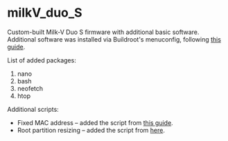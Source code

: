 # milkV_duo_S
Custom-built Milk-V Duo S firmware with additional basic software.  
Additional software was installed via Buildroot's menuconfig, following [this guide](https://milkv.io/docs/duo/getting-started/buildroot-sdk#configure-application-packages-preset-in-buildroot).

List of added packages:
1. nano
2. bash
3. neofetch
4. htop

Additional scripts:
* Fixed MAC address – added the script from [this guide](https://milkv.io/docs/duo/getting-started/duos#fixed-wifi-mac-address).
* Root partition resizing – added the script from [here](https://milkv.io/docs/duo/getting-started/setup#extended-root-partition-for-sd-card-boot-mode).
